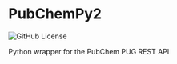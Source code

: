 # PubChemPy2

![GitHub License](https://img.shields.io/github/license/dmitry-brezgunov/PubChemPy2)

Python wrapper for the PubChem PUG REST API
